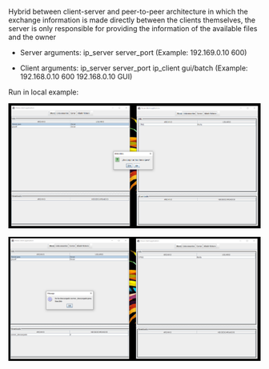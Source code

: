 Hybrid between client-server and peer-to-peer architecture in which the exchange information is made directly between the clients themselves, the server is only responsible for providing the information of the available files and the owner

- Server arguments: ip_server   server_port   (Example: 192.169.0.10 600)

- Client arguments: ip_server   server_port ip_client gui/batch   (Example: 192.168.0.10 600 192.168.0.10 GUI)

 
 Run in local example:
 
![alt text](https://github.com/omoru/Hybrid-P2P-Application/blob/main/Images/1.PNG)

![alt text](https://github.com/omoru/Hybrid-P2P-Application/blob/main/Images/2.PNG)
